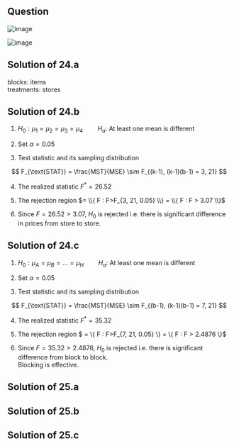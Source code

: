 ## Question

![image](https://github.com/user-attachments/assets/f7d04aa7-228d-4f63-88e1-610316fd3536)

![image](https://github.com/user-attachments/assets/56f360cc-e557-4d2b-ace2-f40d253ede26)

## Solution of 24.a

blocks: items  
treatments: stores  

## Solution of 24.b

1. $H_0: \mu_1 = \mu_2 = \mu_3 = \mu_4 \quad \quad H_a:$ At least one mean is different   
  
2. Set $\alpha = 0.05$  
  
3. Test statistic and its sampling distribution

$$
F_{\text{STAT}} = \frac{MST}{MSE} \sim F_{(k-1), (k-1)(b-1) = 3, 21}
$$

4. The realized statistic $F^* = 26.52$

5. The rejection region $= \\{ F : F>F_{3, 21, 0.05} \\} = \\{ F : F > 3.07 \\}$  
  
6. Since $F = 26.52 > 3.07$, $H_0$ is rejected i.e. there is significant difference in prices from store to store.

## Solution of 24.c

1. $H_0: \mu_A = \mu_B = ... = \mu_H \quad \quad H_a:$ At least one mean is different   
  
2. Set $\alpha = 0.05$  
  
3. Test statistic and its sampling distribution

$$
F_{\text{STAT}} = \frac{MST}{MSE} \sim F_{(b-1), (k-1)(b-1) = 7, 21}
$$

4. The realized statistic $F^* = 35.32$

5. The rejection region $ = \\{ F : F>F_{7, 21, 0.05} \\} = \\{ F : F > 2.4876 \\}$  
  
6. Since $F = 35.32 > 2.4876$, $H_0$ is rejected i.e. there is significant difference from block to block.  
Blocking is effective.
   
## Solution of 25.a

## Solution of 25.b

## Solution of 25.c
